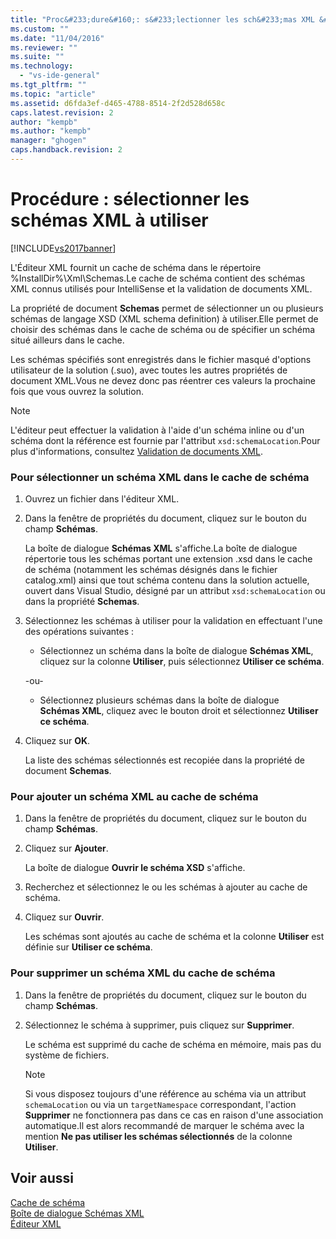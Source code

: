 ```yaml
---
title: "Proc&#233;dure&#160;: s&#233;lectionner les sch&#233;mas XML &#224; utiliser | Microsoft Docs"
ms.custom: ""
ms.date: "11/04/2016"
ms.reviewer: ""
ms.suite: ""
ms.technology: 
  - "vs-ide-general"
ms.tgt_pltfrm: ""
ms.topic: "article"
ms.assetid: d6fda3ef-d465-4788-8514-2f2d528d658c
caps.latest.revision: 2
author: "kempb"
ms.author: "kempb"
manager: "ghogen"
caps.handback.revision: 2
---
```

# Proc&#233;dure&#160;: s&#233;lectionner les sch&#233;mas XML &#224; utiliser
[!INCLUDE[vs2017banner](../code-quality/includes/vs2017banner.md)]

L'Éditeur XML fournit un cache de schéma dans le répertoire %InstallDir%\\Xml\\Schemas.Le cache de schéma contient des schémas XML connus utilisés pour IntelliSense et la validation de documents XML.  
  
 La propriété de document **Schemas** permet de sélectionner un ou plusieurs schémas de langage XSD \(XML schema definition\) à utiliser.Elle permet de choisir des schémas dans le cache de schéma ou de spécifier un schéma situé ailleurs dans le cache.  
  
 Les schémas spécifiés sont enregistrés dans le fichier masqué d'options utilisateur de la solution \(.suo\), avec toutes les autres propriétés de document XML.Vous ne devez donc pas réentrer ces valeurs la prochaine fois que vous ouvrez la solution.  
  
> [!NOTE]
>  L'éditeur peut effectuer la validation à l'aide d'un schéma inline ou d'un schéma dont la référence est fournie par l'attribut `xsd:schemaLocation`.Pour plus d'informations, consultez [Validation de documents XML](../xml-tools/xml-document-validation.md).  
  
### Pour sélectionner un schéma XML dans le cache de schéma  
  
1.  Ouvrez un fichier dans l'éditeur XML.  
  
2.  Dans la fenêtre de propriétés du document, cliquez sur le bouton du champ **Schémas**.  
  
     La boîte de dialogue **Schémas XML** s'affiche.La boîte de dialogue répertorie tous les schémas portant une extension .xsd dans le cache de schéma \(notamment les schémas désignés dans le fichier catalog.xml\) ainsi que tout schéma contenu dans la solution actuelle, ouvert dans Visual Studio, désigné par un attribut `xsd:schemaLocation` ou dans la propriété **Schemas**.  
  
3.  Sélectionnez les schémas à utiliser pour la validation en effectuant l'une des opérations suivantes :  
  
    -   Sélectionnez un schéma dans la boîte de dialogue **Schémas XML**, cliquez sur la colonne **Utiliser**, puis sélectionnez **Utiliser ce schéma**.  
  
     \-ou\-  
  
    -   Sélectionnez plusieurs schémas dans la boîte de dialogue **Schémas XML**, cliquez avec le bouton droit et sélectionnez **Utiliser ce schéma**.  
  
4.  Cliquez sur **OK**.  
  
     La liste des schémas sélectionnés est recopiée dans la propriété de document **Schemas**.  
  
### Pour ajouter un schéma XML au cache de schéma  
  
1.  Dans la fenêtre de propriétés du document, cliquez sur le bouton du champ **Schémas**.  
  
2.  Cliquez sur **Ajouter**.  
  
     La boîte de dialogue **Ouvrir le schéma XSD** s'affiche.  
  
3.  Recherchez et sélectionnez le ou les schémas à ajouter au cache de schéma.  
  
4.  Cliquez sur **Ouvrir**.  
  
     Les schémas sont ajoutés au cache de schéma et la colonne **Utiliser** est définie sur **Utiliser ce schéma**.  
  
### Pour supprimer un schéma XML du cache de schéma  
  
1.  Dans la fenêtre de propriétés du document, cliquez sur le bouton du champ **Schémas**.  
  
2.  Sélectionnez le schéma à supprimer, puis cliquez sur **Supprimer**.  
  
     Le schéma est supprimé du cache de schéma en mémoire, mais pas du système de fichiers.  
  
    > [!NOTE]
    >  Si vous disposez toujours d'une référence au schéma via un attribut `schemaLocation` ou via un `targetNamespace` correspondant, l'action **Supprimer** ne fonctionnera pas dans ce cas en raison d'une association automatique.Il est alors recommandé de marquer le schéma avec la mention **Ne pas utiliser les schémas sélectionnés** de la colonne **Utiliser**.  
  
## Voir aussi  
 [Cache de schéma](../xml-tools/schema-cache.md)   
 [Boîte de dialogue Schémas XML](../xml-tools/xml-schemas-dialog-box.md)   
 [Éditeur XML](../xml-tools/xml-editor.md)